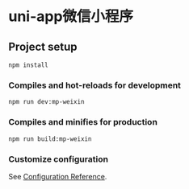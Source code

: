 # uni-app微信小程序

## Project setup
```
npm install
```

### Compiles and hot-reloads for development
```
npm run dev:mp-weixin
```

### Compiles and minifies for production
```
npm run build:mp-weixin
```

### Customize configuration
See [Configuration Reference](https://cli.vuejs.org/config/).
